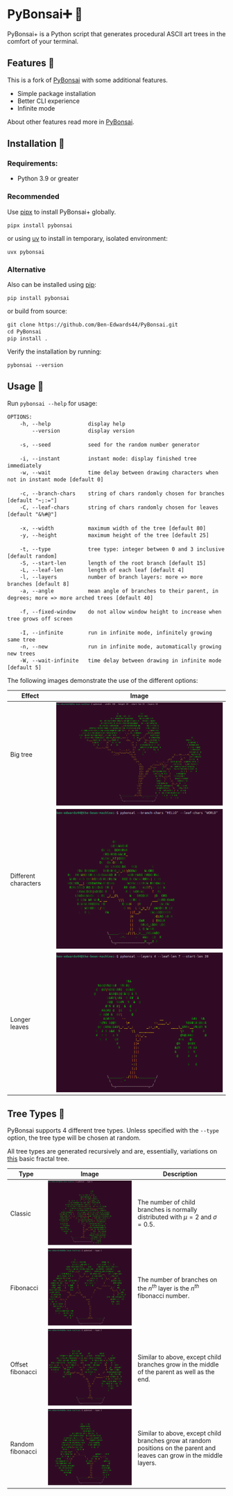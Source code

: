 # PyBonsai➕ 🌴

PyBonsai+ is a Python script that generates procedural ASCII art trees in the comfort of your terminal.

## Features 🌱

This is a fork of [PyBonsai](https://github.com/Ben-Edwards44/PyBonsai) with some additional features.

- Simple package installation
- Better CLI experience
- Infinite mode

About other features read more in [PyBonsai](https://github.com/Ben-Edwards44/PyBonsai).

## Installation 🔗

### Requirements:

- Python 3.9 or greater

### Recommended 

Use [pipx](https://pipx.pypa.io/stable/installation/) to install PyBonsai+ globally.

```
pipx install pybonsai
```

or using [uv](https://docs.astral.sh/uv/) to install in temporary, isolated environment:

```
uvx pybonsai
```

### Alternative

Also can be installed using [pip](https://pip.pypa.io/):

```
pip install pybonsai
```

or build from source:

```
git clone https://github.com/Ben-Edwards44/PyBonsai.git
cd PyBonsai
pip install .
```

Verify the installation by running:

```
pybonsai --version
```


## Usage 🔧

Run `pybonsai --help` for usage:

```
OPTIONS:
    -h, --help            display help
        --version         display version

    -s, --seed            seed for the random number generator

    -i, --instant         instant mode: display finished tree immediately
    -w, --wait            time delay between drawing characters when not in instant mode [default 0]

    -c, --branch-chars    string of chars randomly chosen for branches [default "~;:="]
    -C, --leaf-chars      string of chars randomly chosen for leaves [default "&%#@"]

    -x, --width           maximum width of the tree [default 80]
    -y, --height          maximum height of the tree [default 25]

    -t, --type            tree type: integer between 0 and 3 inclusive [default random]
    -S, --start-len       length of the root branch [default 15]
    -L, --leaf-len        length of each leaf [default 4]
    -l, --layers          number of branch layers: more => more branches [default 8]
    -a, --angle           mean angle of branches to their parent, in degrees; more => more arched trees [default 40]

    -f, --fixed-window    do not allow window height to increase when tree grows off screen
    
    -I, --infinite        run in infinite mode, infinitely growing same tree
    -n, --new             run in infinite mode, automatically growing new trees
    -W, --wait-infinite   time delay between drawing in infinite mode [default 5]
```

The following images demonstrate the use of the different options:

| Effect               | Image                                              |
| -------------------- | -------------------------------------------------- |
| Big tree             | ![big tree](/Images/options/big.png)               |
| Different characters | ![different characters](/Images/options/chars.png) |
| Longer leaves        | ![longer leaves](/Images/options/leafy.png)        |

## Tree Types :leaves:

PyBonsai supports 4 different tree types. Unless specified with the `--type` option, the tree type will be chosen at random.

All tree types are generated recursively and are, essentially, variations on [this](https://www.youtube.com/watch?v=0jjeOYMjmDU) basic fractal tree.

| Type             | Image                                       | Description                                                                                                              |
| ---------------- | ------------------------------------------- | ------------------------------------------------------------------------------------------------------------------------ |
| Classic          | ![classic](/Images/types/classic.png)       | The number of child branches is normally distributed with $\mu = 2$ and $\sigma = 0.5$.                                  |
| Fibonacci        | ![fib](/Images/types/fib.png)               | The number of branches on the $n^{th}$ layer is the $n^{th}$ fibonacci number.                                           |
| Offset fibonacci | ![offset fib](/Images/types/offset_fib.png) | Similar to above, except child branches grow in the middle of the parent as well as the end.                             |
| Random fibonacci | ![random fib](/Images/types/rand_fib.png)   | Similar to above, except child branches grow at random positions on the parent and leaves can grow in the middle layers. |

